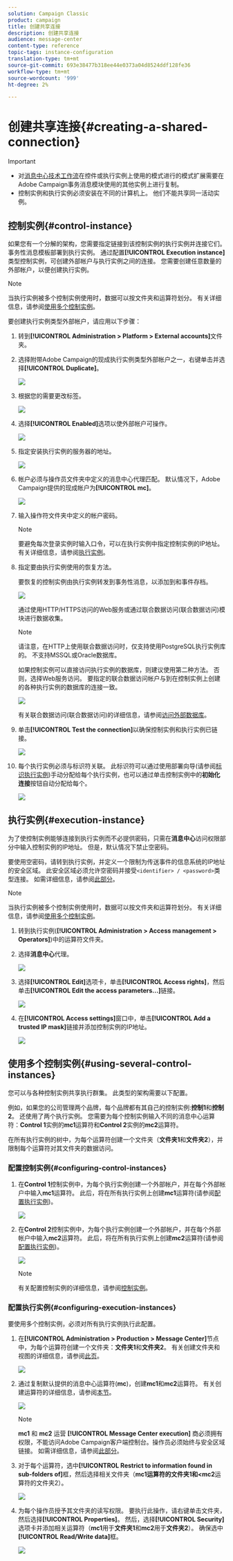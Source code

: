 ```yaml
---
solution: Campaign Classic
product: campaign
title: 创建共享连接
description: 创建共享连接
audience: message-center
content-type: reference
topic-tags: instance-configuration
translation-type: tm+mt
source-git-commit: 693e38477b318ee44e0373a04d8524ddf128fe36
workflow-type: tm+mt
source-wordcount: '999'
ht-degree: 2%

---
```



# 创建共享连接{#creating-a-shared-connection}

>[!IMPORTANT]
>
>* 对[消息中心技术工作流](../../message-center/using/technical-workflows.md)在控件或执行实例上使用的模式进行的模式扩展需要在Adobe Campaign事务消息模块使用的其他实例上进行复制。
>* 控制实例和执行实例必须安装在不同的计算机上。 他们不能共享同一活动实例。

>



## 控制实例{#control-instance}

如果您有一个分解的架构，您需要指定链接到该控制实例的执行实例并连接它们。 事务性消息模板部署到执行实例。 通过配置&#x200B;**[!UICONTROL Execution instance]**&#x200B;类型控制实例，可创建外部帐户与执行实例之间的连接。 您需要创建任意数量的外部帐户，以便创建执行实例。

>[!NOTE]
>
>当执行实例被多个控制实例使用时，数据可以按文件夹和运算符划分。 有关详细信息，请参阅[使用多个控制实例](#using-several-control-instances)。

要创建执行实例类型外部帐户，请应用以下步骤：

1. 转到&#x200B;**[!UICONTROL Administration > Platform > External accounts]**&#x200B;文件夹。
1. 选择附带Adobe Campaign的现成执行实例类型外部帐户之一，右键单击并选择&#x200B;**[!UICONTROL Duplicate]**。

   ![](assets/messagecenter_create_extaccount_001.png)

1. 根据您的需要更改标签。

   ![](assets/messagecenter_create_extaccount_002.png)

1. 选择&#x200B;**[!UICONTROL Enabled]**&#x200B;选项以使外部帐户可操作。

   ![](assets/messagecenter_create_extaccount_003.png)

1. 指定安装执行实例的服务器的地址。

   ![](assets/messagecenter_create_extaccount_004.png)

1. 帐户必须与操作员文件夹中定义的消息中心代理匹配。 默认情况下，Adobe Campaign提供的现成帐户为&#x200B;**[!UICONTROL mc]**。

   ![](assets/messagecenter_create_extaccount_005.png)

1. 输入操作符文件夹中定义的帐户密码。

   >[!NOTE]
   >
   >要避免每次登录实例时输入口令，可以在执行实例中指定控制实例的IP地址。 有关详细信息，请参阅[执行实例](#execution-instance)。

1. 指定要由执行实例使用的恢复方法。

   要恢复的控制实例由执行实例转发到事务性消息，以添加到和事件存档。

   ![](assets/messagecenter_create_extaccount_007.png)

   通过使用HTTP/HTTPS访问的Web服务或通过联合数据访问(联合数据访问)模块进行数据收集。

   >[!NOTE]
   >
   >请注意，在HTTP上使用联合数据访问时，仅支持使用PostgreSQL执行实例库的。 不支持MSSQL或Oracle数据库。

   如果控制实例可以直接访问执行实例的数据库，则建议使用第二种方法。 否则，选择Web服务访问。 要指定的联合数据访问帐户与到在控制实例上创建的各种执行实例的数据库的连接一致。

   ![](assets/messagecenter_create_extaccount_008.png)

   有关联合数据访问(联合数据访问)的详细信息，请参阅[访问外部数据库](../../installation/using/about-fda.md)。

1. 单击&#x200B;**[!UICONTROL Test the connection]**&#x200B;以确保控制实例和执行实例已链接。

   ![](assets/messagecenter_create_extaccount_006.png)

1. 每个执行实例必须与标识符关联。 此标识符可以通过使用部署向导(请参阅[标识执行实例](../../message-center/using/identifying-execution-instances.md))手动分配给每个执行实例，也可以通过单击控制实例中的&#x200B;**初始化连接**&#x200B;按钮自动分配给每个。

   ![](assets/messagecenter_create_extaccount_006bis.png)

## 执行实例{#execution-instance}

为了使控制实例能够连接到执行实例而不必提供密码，只需在&#x200B;**消息中心**&#x200B;访问权限部分中输入控制实例的IP地址。 但是，默认情况下禁止空密码。

要使用空密码，请转到执行实例，并定义一个限制为传送事件的信息系统的IP地址的安全区域。 此安全区域必须允许空密码并接受`<identifier> / <password>`类型连接。 如需详细信息，请参阅[此部分](../../installation/using/configuring-campaign-server.md#defining-security-zones)。

>[!NOTE]
>
>当执行实例被多个控制实例使用时，数据可以按文件夹和运算符划分。 有关详细信息，请参阅[使用多个控制实例](#using-several-control-instances)。

1. 转到执行实例(**[!UICONTROL Administration > Access management > Operators]**)中的运算符文件夹。
1. 选择&#x200B;**消息中心**&#x200B;代理。

   ![](assets/messagecenter_operator_001.png)

1. 选择&#x200B;**[!UICONTROL Edit]**&#x200B;选项卡，单击&#x200B;**[!UICONTROL Access rights]**，然后单击&#x200B;**[!UICONTROL Edit the access parameters...]**&#x200B;链接。

   ![](assets/messagecenter_operator_002.png)

1. 在&#x200B;**[!UICONTROL Access settings]**&#x200B;窗口中，单击&#x200B;**[!UICONTROL Add a trusted IP mask]**&#x200B;链接并添加控制实例的IP地址。

   ![](assets/messagecenter_operator_003.png)

## 使用多个控制实例{#using-several-control-instances}

您可以与各种控制实例共享执行群集。 此类型的架构需要以下配置。

例如，如果您的公司管理两个品牌，每个品牌都有其自己的控制实例:**控制1**&#x200B;和&#x200B;**控制2**。 还使用了两个执行实例。 您需要为每个控制实例输入不同的消息中心运算符：**Control 1**&#x200B;实例的&#x200B;**mc1**&#x200B;运算符和&#x200B;**Control 2**&#x200B;实例的&#x200B;**mc2**&#x200B;运算符。

在所有执行实例的树中，为每个运算符创建一个文件夹（**文件夹1**&#x200B;和&#x200B;**文件夹2**），并限制每个运算符对其文件夹的数据访问。

### 配置控制实例{#configuring-control-instances}

1. 在&#x200B;**Control 1**&#x200B;控制实例中，为每个执行实例创建一个外部帐户，并在每个外部帐户中输入&#x200B;**mc1**&#x200B;运算符。 此后，将在所有执行实例上创建&#x200B;**mc1**&#x200B;运算符(请参阅[配置执行实例](#configuring-execution-instances))。

   ![](assets/messagecenter_multi_control_1.png)

1. 在&#x200B;**Control 2**&#x200B;控制实例中，为每个执行实例创建一个外部帐户，并在每个外部帐户中输入&#x200B;**mc2**&#x200B;运算符。 此后，将在所有执行实例上创建&#x200B;**mc2**&#x200B;运算符(请参阅[配置执行实例](#configuring-execution-instances))。

   ![](assets/messagecenter_multi_control_2.png)

   >[!NOTE]
   >
   >有关配置控制实例的详细信息，请参阅[控制实例](#control-instance)。

### 配置执行实例{#configuring-execution-instances}

要使用多个控制实例，必须对所有执行实例执行此配置。

1. 在&#x200B;**[!UICONTROL Administration > Production > Message Center]**&#x200B;节点中，为每个运算符创建一个文件夹：**文件夹1**&#x200B;和&#x200B;**文件夹2**。 有关创建文件夹和视图的详细信息，请参阅[此页](../../platform/using/access-management-folders.md)。

   ![](assets/messagecenter_multi_control_3.png)

1. 通过复制默认提供的消息中心运算符(**mc**)，创建&#x200B;**mc1**&#x200B;和&#x200B;**mc2**&#x200B;运算符。 有关创建运算符的详细信息，请参阅[本节](../../platform/using/access-management-operators.md)。

   ![](assets/messagecenter_multi_control_4.png)

   >[!NOTE]
   >
   >**mc1** 和 **mc2** 运营 **[!UICONTROL Message Center execution]** 商必须拥有权限，不能访问Adobe Campaign客户端控制台。操作员必须始终与安全区域链接。 如需详细信息，请参阅[此部分](../../installation/using/configuring-campaign-server.md#defining-security-zones)。

1. 对于每个运算符，选中&#x200B;**[!UICONTROL Restrict to information found in sub-folders of]**&#x200B;框，然后选择相关文件夹（******mc1**&#x200B;运算符的文件夹1和&#x200B;******&lt;mc2**&#x200B;运算符的文件夹2）。

   ![](assets/messagecenter_multi_control_5.png)

1. 为每个操作员授予其文件夹的读写权限。 要执行此操作，请右键单击文件夹，然后选择&#x200B;**[!UICONTROL Properties]**。 然后，选择&#x200B;**[!UICONTROL Security]**&#x200B;选项卡并添加相关运算符（**mc1**&#x200B;用于&#x200B;**文件夹1**&#x200B;和&#x200B;**mc2**&#x200B;用于&#x200B;**文件夹2**）。 确保选中&#x200B;**[!UICONTROL Read/Write data]**&#x200B;框。

   ![](assets/messagecenter_multi_control_6.png)

